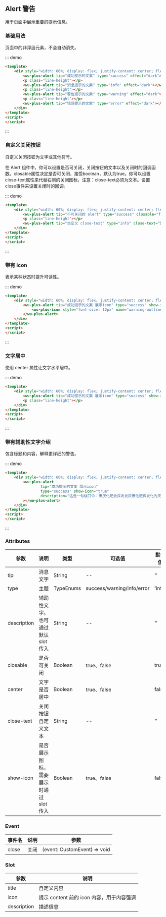 
## Alert 警告

用于页面中展示重要的提示信息。

### 基础用法

页面中的非浮层元素，不会自动消失。

::: demo
```html
<template>
    <div style="width: 60%; display: flex; justify-content: center; flex-direction: column; margin: 0 auto">
        <wu-plus-alert tip="成功提示的文案" type="success" effect="dark"></wu-plus-alert>
        <p class="line-height"></p>
        <wu-plus-alert tip="消息提示的文案" type="info" effect="dark"></wu-plus-alert>
        <p class="line-height"></p>
        <wu-plus-alert tip="警告提示的文案" type="warning" effect="dark"></wu-plus-alert>
        <p class="line-height"></p>
        <wu-plus-alert tip="错误提示的文案" type="error" effect="dark"></wu-plus-alert>
    </div>
</template>
<script>
</script>
```
:::

### 自定义关闭按钮

自定义关闭按钮为文字或其他符号。

在 Alert 组件中，你可以设置是否可关闭，关闭按钮的文本以及关闭时的回调函数。closable属性决定是否可关闭，接受boolean，默认为true。你可以设置close-text属性来代替右侧的关闭图标，注意：close-text必须为文本。设置close事件来设置关闭时的回调。

::: demo
```html
<template>
    <div style="width: 60%; display: flex; justify-content: center; flex-direction: column; margin: 0 auto">
        <wu-plus-alert tip="不可关闭的 alert" type="success" closable="false"></wu-plus-alert>
        <p class="line-height"></p>
        <wu-plus-alert tip="自定义 close-text" type="info" close-text="知道了"></wu-plus-alert>
    </div>
</template>
<script>
</script>
```
:::

### 带有 icon

表示某种状态时提升可读性。

::: demo
```html
<template>
    <div style="width: 60%; display: flex; justify-content: center; flex-direction: column; margin: 0 auto">
        <wu-plus-alert tip="成功提示的文案 展示icon" type="success" show-icon="true">
            <wu-plus-icon style="font-size: 12px" name="warning-outline" slot="icon"></wu-plus-icon>
        </wu-plus-alert>
    </div>
</template>
<script>
</script>
```
:::

### 文字居中

使用 center 属性让文字水平居中。

::: demo
```html
<template>
    <div style="width: 60%; display: flex; justify-content: center; flex-direction: column; margin: 0 auto">
        <wu-plus-alert tip="成功提示的文案 展示icon" type="success" show-icon="true" center></wu-plus-alert>
        <p class="line-height"></p>
    </div>
</template>
<script>
</script>
```
:::

### 带有辅助性文字介绍

包含标题和内容，解释更详细的警告。

::: demo
```html
<template>
    <div style="width: 60%; display: flex; justify-content: center; flex-direction: column; margin: 0 auto">
        <wu-plus-alert
                tip="成功提示的文案 展示icon"
                type="success" show-icon="true"
                description="这是一句绕口令：黑灰化肥会挥发发灰黑化肥挥发化为灰……"
        ></wu-plus-alert>
    </div>
</template>
<script>
</script>
```
:::

### Attributes

<style>
</style>
| 参数      | 说明    | 类型      | 可选值       | 默认值   |
|---------- |-------- |---------- |-------------  |-------- |
| tip | 消息文字 | String | --| '' |
| type | 主题 | TypeEnums | success/warning/info/error| 'info' |
| description | 辅助性文字。也可通过默认 slot 传入 | String | --| '' |
| closable | 是否可关闭 |Boolean | true、false | true |
| center | 文字是否居中 |Boolean | true、false | false |
| close-text | 关闭按钮自定义文本 |String | -- | '' |
| show-icon | 是否展示图标，需要展示时通过 slot 传入 |Boolean | true、false | false |

### Event

| 事件名      | 说明    | 参数     | 
|---------- |-------- |---------- |
| close | 关闭 | (event: CustomEvent) => void |

### Slot

| 参数      | 说明    |
|---------- |-------- |
| title  | 自定义内容 |
| icon  | 提示 content 前的 icon 内容，用于内容强调 |
| description  | 描述信息 |
